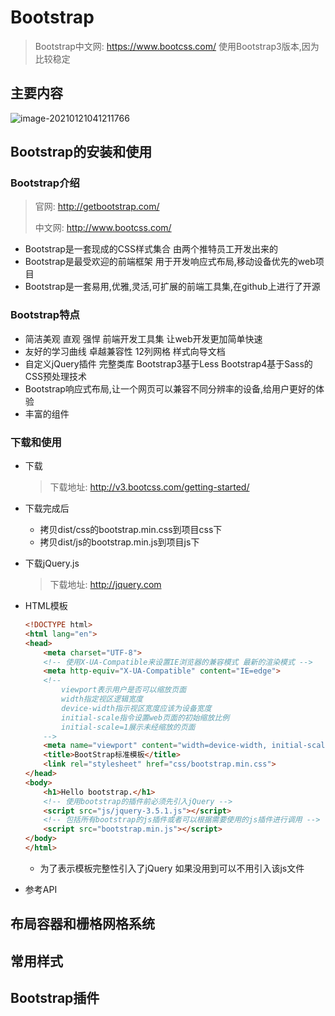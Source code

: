 # Bootstrap

>   Bootstrap中文网: https://www.bootcss.com/  使用Bootstrap3版本,因为比较稳定

## 主要内容

<img src="C:\Users\MYH\AppData\Roaming\Typora\typora-user-images\image-20210121041211766.png" alt="image-20210121041211766"/>

## Bootstrap的安装和使用

### Bootstrap介绍

>   官网: http://getbootstrap.com/
>
>   中文网: http://www.bootcss.com/

-   Bootstrap是一套现成的CSS样式集合 由两个推特员工开发出来的
-   Bootstrap是最受欢迎的前端框架 用于开发响应式布局,移动设备优先的web项目
-   Bootstrap是一套易用,优雅,灵活,可扩展的前端工具集,在github上进行了开源

### Bootstrap特点

-   简洁美观 直观 强悍 前端开发工具集 让web开发更加简单快速
-   友好的学习曲线 卓越兼容性 12列网格 样式向导文档
-   自定义jQuery插件 完整类库 Bootstrap3基于Less Bootstrap4基于Sass的CSS预处理技术
-   Bootstrap响应式布局,让一个网页可以兼容不同分辨率的设备,给用户更好的体验
-   丰富的组件

### 下载和使用

-   下载 

    >   下载地址: http://v3.bootcss.com/getting-started/

-   下载完成后

    -   拷贝dist/css的bootstrap.min.css到项目css下
    -   拷贝dist/js的bootstrap.min.js到项目js下

-   下载jQuery.js

    >   下载地址: http://jquery.com

-   HTML模板

    ```html
    <!DOCTYPE html>
    <html lang="en">
    <head>
        <meta charset="UTF-8">
        <!-- 使用X-UA-Compatible来设置IE浏览器的兼容模式 最新的渲染模式 -->
        <meta http-equiv="X-UA-Compatible" content="IE=edge">
        <!--
            viewport表示用户是否可以缩放页面    
            width指定视区逻辑宽度
            device-width指示视区宽度应该为设备宽度
            initial-scale指令设置web页面的初始缩放比例
            initial-scale=1展示未经缩放的页面
        -->
        <meta name="viewport" content="width=device-width, initial-scale=1">
        <title>BootStrap标准模板</title>
        <link rel="stylesheet" href="css/bootstrap.min.css">
    </head>
    <body>
        <h1>Hello bootstrap.</h1>
        <!-- 使用bootstrap的插件前必须先引入jQuery -->
        <script src="js/jquery-3.5.1.js"></script>
        <!-- 包括所有bootstrap的js插件或者可以根据需要使用的js插件进行调用 -->
        <script src="bootstrap.min.js"></script>
    </body>
    </html>
    ```

    -   为了表示模板完整性引入了jQuery 如果没用到可以不用引入该js文件

-   参考API

## 布局容器和栅格网格系统

## 常用样式

## Bootstrap插件
